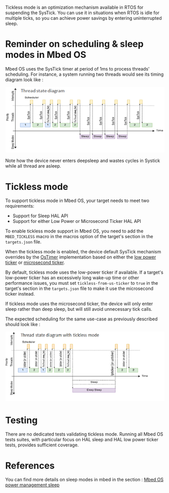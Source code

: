 Tickless mode is an optimization mechanism available in RTOS for suspending the SysTick. You can use it in situations when RTOS is idle for multiple ticks, so you can achieve power savings by entering uninterrupted sleep. 

# Reminder on scheduling & sleep modes in Mbed OS

Mbed OS uses the SysTick timer at period of 1ms to process threads' scheduling.
For instance, a system running two threads would see its timing diagram look like :

![](./resources/Normal_Tick.png)

Note how the device never enters deepsleep and wastes cycles in Systick while all thread are asleep.

# Tickless mode

To support tickless mode in Mbed OS, your target needs to meet two requirements:

- Support for Sleep HAL API
- Support for either Low Power or Microsecond Ticker HAL API

To enable tickless mode support in Mbed OS, you need to add the `MBED_TICKLESS` macro in the macros option of the target's section in the `targets.json` file.

When the tickless mode is enabled, the device default SysTick mechanism overrides by the [OsTimer](../mbed-os-api-doxy/structos__timer__def.html) implementation based on either the [low power ticker](../mbed-os-api-doxy/group__hal__lp__ticker.html) or [microsecond ticker](../mbed-os-api-doxy/group__hal__us__ticker.html).

By default, tickless mode uses the low-power ticker if available. If a target's low-power ticker has an excessively long wake-up time or other performance issues, you must set `tickless-from-us-ticker` to `true` in the target's section in the `targets.json` file to make it use the microsecond ticker instead.

If tickless mode uses the microsecond ticker, the device will only enter sleep rather than deep sleep, but will still avoid unnecessary tick calls.

The expected scheduling for the same use-case as previously described should look like :

![](./resources/Tickless.png)

# Testing

There are no dedicated tests validating tickless mode. Running all Mbed OS tests suites, with particular focus on HAL sleep and HAL low power ticker tests, provides sufficient coverage.

# References

You can find more details on sleep modes in mbed in the section : [Mbed OS power management sleep](../../../apis/power-management-sleep.html)